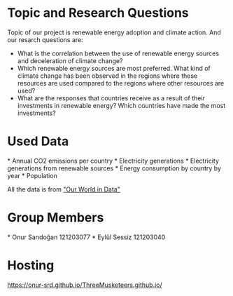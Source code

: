 # Topic and Research Questions
Topic of our project is renewable energy adoption and climate action. And our resarch questions are:
*  ⁠What is the correlation between the use of renewable energy sources and deceleration of climate change? 
*  ⁠Which renewable energy sources are most preferred. What kind of climate change has been observed in the regions where these resources are used compared to the regions where other resources are used?
*  ⁠What are the responses that countries receive as a result of their investments in renewable energy? Which countries have made the most investments?

# Used Data
 *⁠ Annual CO2 emissions per country
 *⁠ ⁠Electricity generations 
 *⁠ ⁠Electricity generations from renewable sources
 *⁠ ⁠Energy consumption by country by year
 *⁠ ⁠Population

All the data is from ["Our World in Data"](https://ourworldindata.org/)

# Group Members
*⁠  ⁠Onur Sarıdoğan 121203077
*⁠  ⁠Eylül Sessiz 121203040

# Hosting
https://onur-srd.github.io/ThreeMusketeers.github.io/
